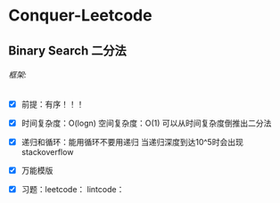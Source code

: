 # Conquer-Leetcode

## Binary Search  二分法

###### 框架:
- [x] 前提：有序！！！
- [x] 时间复杂度：O(logn) 空间复杂度：O(1) 可以从时间复杂度倒推出二分法
- [x] 递归和循环：能用循环不要用递归 当递归深度到达10^5时会出现stackoverflow
- [x] 万能模版 
- [x] 习题：leetcode： lintcode：

